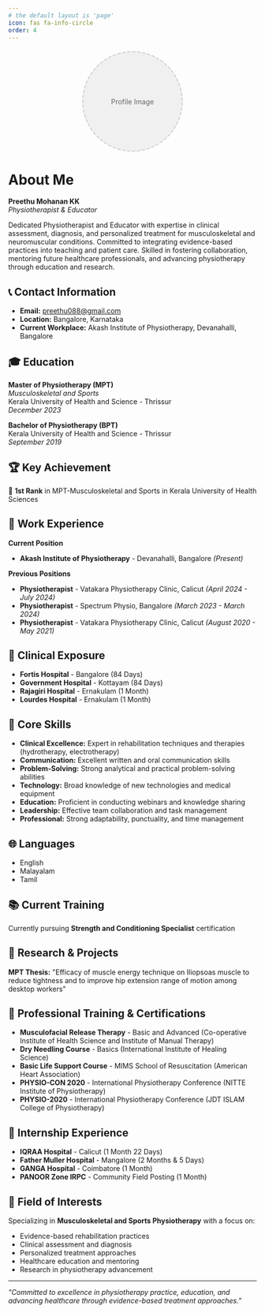 ```yaml
---
# the default layout is 'page'
icon: fas fa-info-circle
order: 4
---
```


<!-- Profile Image Placeholder -->
<div style="text-align: center; margin: 20px 0;">
  <!-- Add your profile image here -->
  <!-- <img src="/assets/img/profile.jpg" alt="Preethu Mohanan KK" style="width: 200px; height: 200px; border-radius: 50%; object-fit: cover; box-shadow: 0 4px 8px rgba(0,0,0,0.1);"> -->
  <div style="width: 200px; height: 200px; border-radius: 50%; background-color: #f0f0f0; margin: 0 auto; display: flex; align-items: center; justify-content: center; color: #666; border: 2px dashed #ccc;">
    Profile Image
  </div>
</div>

# About Me

**Preethu Mohanan KK**  
*Physiotherapist & Educator*

Dedicated Physiotherapist and Educator with expertise in clinical assessment, diagnosis, and personalized treatment for musculoskeletal and neuromuscular conditions. Committed to integrating evidence-based practices into teaching and patient care. Skilled in fostering collaboration, mentoring future healthcare professionals, and advancing physiotherapy through education and research.

## 📞 Contact Information

- **Email:** preethu088@gmail.com
- **Location:** Bangalore, Karnataka
- **Current Workplace:** Akash Institute of Physiotherapy, Devanahalli, Bangalore

## 🎓 Education

**Master of Physiotherapy (MPT)**  
*Musculoskeletal and Sports*  
Kerala University of Health and Science - Thrissur  
*December 2023*

**Bachelor of Physiotherapy (BPT)**  
Kerala University of Health and Science - Thrissur  
*September 2019*

## 🏆 Key Achievement

🥇 **1st Rank** in MPT-Musculoskeletal and Sports in Kerala University of Health Sciences

## 💼 Work Experience

**Current Position**
- **Akash Institute of Physiotherapy** - Devanahalli, Bangalore *(Present)*

**Previous Positions**
- **Physiotherapist** - Vatakara Physiotherapy Clinic, Calicut *(April 2024 - July 2024)*
- **Physiotherapist** - Spectrum Physio, Bangalore *(March 2023 - March 2024)*
- **Physiotherapist** - Vatakara Physiotherapy Clinic, Calicut *(August 2020 - May 2021)*

## 🏥 Clinical Exposure

- **Fortis Hospital** - Bangalore (84 Days)
- **Government Hospital** - Kottayam (84 Days)
- **Rajagiri Hospital** - Ernakulam (1 Month)
- **Lourdes Hospital** - Ernakulam (1 Month)

## 🔧 Core Skills

- **Clinical Excellence:** Expert in rehabilitation techniques and therapies (hydrotherapy, electrotherapy)
- **Communication:** Excellent written and oral communication skills
- **Problem-Solving:** Strong analytical and practical problem-solving abilities
- **Technology:** Broad knowledge of new technologies and medical equipment
- **Education:** Proficient in conducting webinars and knowledge sharing
- **Leadership:** Effective team collaboration and task management
- **Professional:** Strong adaptability, punctuality, and time management

## 🌐 Languages

- English
- Malayalam  
- Tamil

## 📚 Current Training

Currently pursuing **Strength and Conditioning Specialist** certification

## 🔬 Research & Projects

**MPT Thesis:** "Efficacy of muscle energy technique on Iliopsoas muscle to reduce tightness and to improve hip extension range of motion among desktop workers"

## 📜 Professional Training & Certifications

- **Musculofacial Release Therapy** - Basic and Advanced (Co-operative Institute of Health Science and Institute of Manual Therapy)
- **Dry Needling Course** - Basics (International Institute of Healing Science)
- **Basic Life Support Course** - MIMS School of Resuscitation (American Heart Association)
- **PHYSIO-CON 2020** - International Physiotherapy Conference (NITTE Institute of Physiotherapy)
- **PHYSIO-2020** - International Physiotherapy Conference (JDT ISLAM College of Physiotherapy)

## 🏥 Internship Experience

- **IQRAA Hospital** - Calicut (1 Month 22 Days)
- **Father Muller Hospital** - Mangalore (2 Months & 5 Days)
- **GANGA Hospital** - Coimbatore (1 Month)
- **PANOOR Zone IRPC** - Community Field Posting (1 Month)

## 🎯 Field of Interests

Specializing in **Musculoskeletal and Sports Physiotherapy** with a focus on:
- Evidence-based rehabilitation practices
- Clinical assessment and diagnosis
- Personalized treatment approaches
- Healthcare education and mentoring
- Research in physiotherapy advancement

---

*"Committed to excellence in physiotherapy practice, education, and advancing healthcare through evidence-based treatment approaches."*
